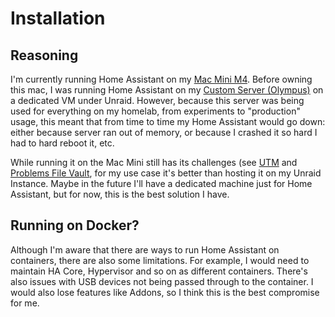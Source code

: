 # Installation

## Reasoning

I'm currently running Home Assistant on my [Mac Mini M4](../../servers/Mac%20Mini%20M4/Mac%20Mini%20M4.md). Before owning this mac, I was running Home Assistant on my [Custom Server (Olympus)](../Custom%20Server%20(Olympus).md) on a dedicated VM under Unraid. However, because this server was being used for everything on my homelab, from experiments to "production" usage, this meant that from time to time my Home Assistant would go down: either because server ran out of memory, or because I crashed it so hard I had to hard reboot it, etc.

While running it on the Mac Mini still has its challenges (see [UTM](../../servers/Mac%20Mini%20M4/UMT.md) and [Problems File Vault](../../servers/Mac%20Mini%20M4/Problems%20File%20Vault.md), for my use case it's better than hosting it on my Unraid Instance. Maybe in the future I'll have a dedicated machine just for Home Assistant, but for now, this is the best solution I have.

## Running on Docker?
Although I'm aware that there are ways to run Home Assistant on containers, there are also some limitations. For example, I would need to maintain HA Core, Hypervisor and so on as different containers. There's also issues with USB devices not being passed through to the container. I would also lose features like Addons, so I think this is the best compromise for me.